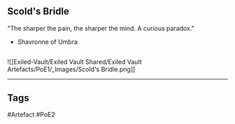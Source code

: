 ## Scold's Bridle
"The sharper the pain, the sharper the mind.
A curious paradox."
- Shavronne of Umbra
##
![[Exiled-Vault/Exiled Vault Shared/Exiled Vault Artefacts/PoE1/_Images/Scold's Bridle.png]]

---
## Tags
#Artefact
#PoE2